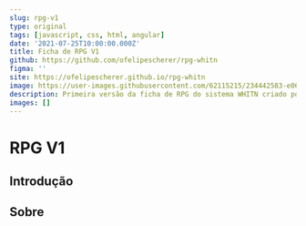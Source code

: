 ```yaml
---
slug: rpg-v1
type: original
tags: [javascript, css, html, angular]
date: '2021-07-25T10:00:00.000Z'
title: Ficha de RPG V1
github: https://github.com/ofelipescherer/rpg-whitn
figma: ''
site: https://ofelipescherer.github.io/rpg-whitn
image: https://user-images.githubusercontent.com/62115215/234442583-e06d768b-a576-402b-a65a-afae67b94d35.png
description: Primeira versão da ficha de RPG do sistema WHITN criado por Felipe Scherer.
images: []
---
```


# RPG V1

## Introdução

## Sobre
